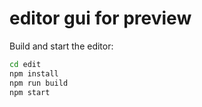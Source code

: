 # editor gui for preview

Build and start the editor:
```bash
cd edit
npm install
npm run build
npm start
```
